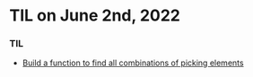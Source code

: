 # **TIL on June 2nd, 2022**

### TIL
- [Build a function to find all combinations of picking elements](../../../Computer%20science/Algorithm/all-combinations-05-31-2022.py)